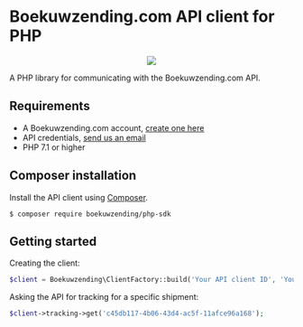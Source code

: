 # Boekuwzending.com API client for PHP

<p align="center">
    <img src="https://boekuwzending.nl/wp-content/uploads/2019/05/logo_slider_mobile.png" />
</p>

A PHP library for communicating with the Boekuwzending.com API. 

## Requirements
* A Boekuwzending.com account, [create one here](https://mijn.boekuwzending.com/registreren/)
* API credentials, [send us an email](mailto:mail@boekuwzending.com)
* PHP 7.1 or higher

## Composer installation
Install the API client using [Composer](http://getcomposer.org/doc/00-intro.md). 

    $ composer require boekuwzending/php-sdk

## Getting started
Creating the client:

```php
$client = Boekuwzending\ClientFactory::build('Your API client ID', 'Your API client Secret');
```

Asking the API for tracking for a specific shipment:

```php
$client->tracking->get('c45db117-4b06-43d4-ac5f-11afce96a168');
```
